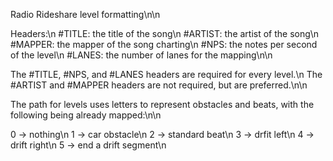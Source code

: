 Radio Rideshare level formatting\n\n

Headers:\n
#TITLE: the title of the song\n
#ARTIST: the artist of the song\n
#MAPPER: the mapper of the song charting\n
#NPS: the notes per second of the level\n
#LANES: the number of lanes for the mapping\n\n

The #TITLE, #NPS, and #LANES headers are required for every level.\n
The #ARTIST and #MAPPER headers are not required, but are preferred.\n\n

The path for levels uses letters to represent obstacles and beats, with the following being already mapped:\n\n

0 -> nothing\n
1 -> car obstacle\n
2 -> standard beat\n
3 -> drfit left\n
4 -> drift right\n
5 -> end a drift segment\n

